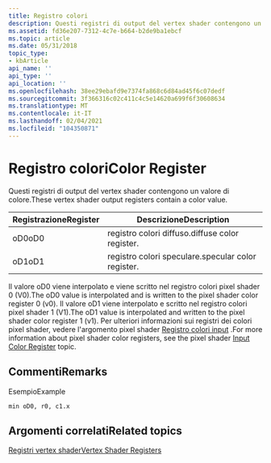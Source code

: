 ```yaml
---
title: Registro colori
description: Questi registri di output del vertex shader contengono un valore di colore.
ms.assetid: fd36e207-7312-4c7e-b664-b2de9ba1ebcf
ms.topic: article
ms.date: 05/31/2018
topic_type:
- kbArticle
api_name: ''
api_type: ''
api_location: ''
ms.openlocfilehash: 38ee29ebafd9e7374fa868c6d84ad45f6c07dedf
ms.sourcegitcommit: 3f366316c02c411c4c5e14620a699f6f30608634
ms.translationtype: MT
ms.contentlocale: it-IT
ms.lasthandoff: 02/04/2021
ms.locfileid: "104350871"
---
```

# <a name="color-register"></a><span data-ttu-id="fd0ad-103">Registro colori</span><span class="sxs-lookup"><span data-stu-id="fd0ad-103">Color Register</span></span>

<span data-ttu-id="fd0ad-104">Questi registri di output del vertex shader contengono un valore di colore.</span><span class="sxs-lookup"><span data-stu-id="fd0ad-104">These vertex shader output registers contain a color value.</span></span> 

| <span data-ttu-id="fd0ad-105">Registrazione</span><span class="sxs-lookup"><span data-stu-id="fd0ad-105">Register</span></span> | <span data-ttu-id="fd0ad-106">Descrizione</span><span class="sxs-lookup"><span data-stu-id="fd0ad-106">Description</span></span>              |
|----------|--------------------------|
| <span data-ttu-id="fd0ad-107">oD0</span><span class="sxs-lookup"><span data-stu-id="fd0ad-107">oD0</span></span>      | <span data-ttu-id="fd0ad-108">registro colori diffuso.</span><span class="sxs-lookup"><span data-stu-id="fd0ad-108">diffuse color register.</span></span>  |
| <span data-ttu-id="fd0ad-109">oD1</span><span class="sxs-lookup"><span data-stu-id="fd0ad-109">oD1</span></span>      | <span data-ttu-id="fd0ad-110">registro colori speculare.</span><span class="sxs-lookup"><span data-stu-id="fd0ad-110">specular color register.</span></span> |



 

<span data-ttu-id="fd0ad-111">Il valore oD0 viene interpolato e viene scritto nel registro colori pixel shader 0 (V0).</span><span class="sxs-lookup"><span data-stu-id="fd0ad-111">The oD0 value is interpolated and is written to the pixel shader color register 0 (v0).</span></span> <span data-ttu-id="fd0ad-112">Il valore oD1 viene interpolato e scritto nel registro colori pixel shader 1 (V1).</span><span class="sxs-lookup"><span data-stu-id="fd0ad-112">The oD1 value is interpolated and written to the pixel shader color register 1 (v1).</span></span> <span data-ttu-id="fd0ad-113">Per ulteriori informazioni sui registri dei colori pixel shader, vedere l'argomento pixel shader [Registro colori input](dx9-graphics-reference-asm-ps-registers-input-color.md) .</span><span class="sxs-lookup"><span data-stu-id="fd0ad-113">For more information about pixel shader color registers, see the pixel shader [Input Color Register](dx9-graphics-reference-asm-ps-registers-input-color.md) topic.</span></span>

## <a name="remarks"></a><span data-ttu-id="fd0ad-114">Commenti</span><span class="sxs-lookup"><span data-stu-id="fd0ad-114">Remarks</span></span>

<span data-ttu-id="fd0ad-115">Esempio</span><span class="sxs-lookup"><span data-stu-id="fd0ad-115">Example</span></span>


```
min oD0, r0, c1.x    
```



## <a name="related-topics"></a><span data-ttu-id="fd0ad-116">Argomenti correlati</span><span class="sxs-lookup"><span data-stu-id="fd0ad-116">Related topics</span></span>

<dl> <dt>

[<span data-ttu-id="fd0ad-117">Registri vertex shader</span><span class="sxs-lookup"><span data-stu-id="fd0ad-117">Vertex Shader Registers</span></span>](dx9-graphics-reference-asm-vs-registers.md)
</dt> </dl>

 

 




